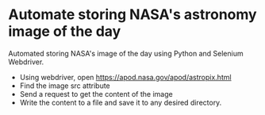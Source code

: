 # Automate storing NASA's astronomy image of the day

Automated storing NASA's image of the day using Python and Selenium Webdriver.

- Using webdriver, open https://apod.nasa.gov/apod/astropix.html
- Find the image src attribute
- Send a request to get the content of the image
- Write the content to a file and save it to any desired directory.
